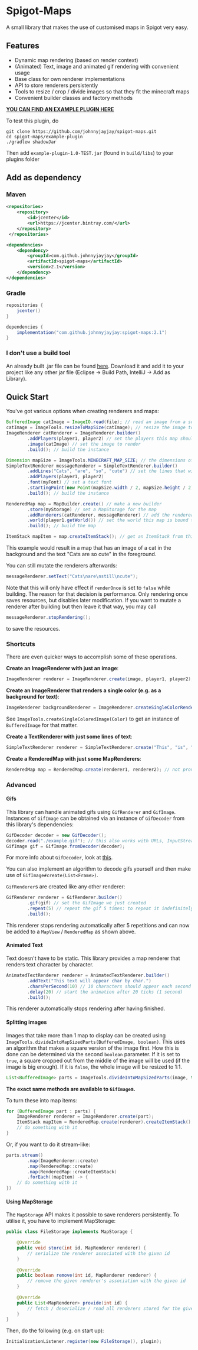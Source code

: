 # Spigot-Maps

A small library that makes the use of customised maps in Spigot very easy.

## Features
- Dynamic map rendering (based on render context)
- (Animated) Text, image and animated gif rendering with convenient usage
- Base class for own renderer implementations
- API to store renderers persistently
- Tools to resize / crop / divide images so that they fit the minecraft maps
- Convenient builder classes and factory methods

**[YOU CAN FIND AN EXAMPLE PLUGIN HERE](./example-plugin)**

To test this plugin, do
```
git clone https://github.com/johnnyjayjay/spigot-maps.git
cd spigot-maps/example-plugin
./gradlew shadowJar 
```
Then add `example-plugin-1.0-TEST.jar` (found in `build/libs`) to your plugins folder

## Add as dependency

### Maven

```xml
<repositories>
    <repository>
        <id>jcenter</id>
        <url>https://jcenter.bintray.com/</url>
    </repository>
 </repositories>

<dependencies>
    <dependency>
        <groupId>com.github.johnnyjayjay</groupId>
        <artifactId>spigot-maps</artifactId>
        <version>2.1</version>
    </dependency>
</dependencies>
```

### Gradle

```groovy
repositories {
    jcenter()
}

dependencies {
    implementation("com.github.johnnyjayjay:spigot-maps:2.1")
}
```

### I don't use a build tool

An already built .jar file can be found [here](https://github.com/JohnnyJayJay/spigot-maps/releases).
Download it and add it to your project like any other jar file (Eclipse -> Build Path, IntelliJ -> Add as Library).

## Quick Start

You've got various options when creating renderers and maps:

```java
BufferedImage catImage = ImageIO.read(file); // read an image from a source, e.g. a file
catImage = ImageTools.resizeToMapSize(catImage); // resize the image to the minecraft map size
ImageRenderer catRenderer = ImageRenderer.builder()
        .addPlayers(player1, player2) // set the players this map should be rendered to (omitting this means it renders for everyone)
        .image(catImage) // set the image to render
        .build(); // build the instance

Dimension mapSize = ImageTools.MINECRAFT_MAP_SIZE; // the dimensions of a Minecraft map (in pixels)
SimpleTextRenderer messageRenderer = SimpleTextRenderer.builder()
        .addLines("Cats", "are", "so", "cute") // set the lines that will be drawn onto the map
        .addPlayers(player1, player2)
        .font(myFont) // set a text font
        .startingPoint(new Point(mapSize.width / 2, mapSize.height / 2)) // start in the middle
        .build(); // build the instance 

RenderedMap map = MapBuilder.create() // make a new builder
        .store(myStorage) // set a MapStorage for the map
        .addRenderers(catRenderer, messageRenderer) // add the renderers to this map
        .world(player1.getWorld()) // set the world this map is bound to, e.g. the world of the target player
        .build(); // build the map

ItemStack mapItem = map.createItemStack(); // get an ItemStack from this map to work with
```

This example would result in a map that has an image of a cat in the background and the text "Cats are so cute" in the foreground.

You can still mutate the renderers afterwards:
```java
messageRenderer.setText("Cats\nare\nstill\ncute");
```
Note that this will only have effect if `renderOnce` is set to `false` while building. 
The reason for that decision is performance. Only rendering once saves resources, but 
disables later modification.
If you want to mutate a renderer after building but then leave it that way, you may call
```java
messageRenderer.stopRendering();
```
to save the resources.

### Shortcuts

There are even quicker ways to accomplish some of these operations.

**Create an ImageRenderer with just an image**:

```java
ImageRenderer renderer = ImageRenderer.create(image, player1, player2); // the player arguments are optional
```

**Create an ImageRenderer that renders a single color (e.g. as a background for text)**:

```java
ImageRenderer backgroundRenderer = ImageRenderer.createSingleColorRenderer(Color.BLUE, player1, player2) // the player arguments are optional
```

See `ImageTools.createSingleColoredImage(Color)` to get an instance of `BufferedImage` for that matter.

**Create a TextRenderer with just some lines of text**:

```java
SimpleTextRenderer renderer = SimpleTextRenderer.create("This", "is", "noice");
```

**Create a RenderedMap with just some MapRenderers**:

```java
RenderedMap map = RenderedMap.create(renderer1, renderer2); // not providing any renderers returns a map without renderers
```

### Advanced

#### Gifs 

This library can handle animated gifs using `GifRenderer` and `GifImage`.
Instances of `GifImage` can be obtained via an instance of `GifDecoder` from this library's dependencies:
```java
GifDecoder decoder = new GifDecoder();
decoder.read("./example.gif"); // this also works with URLs, InputStreams etc.
GifImage gif = GifImage.fromDecoder(decoder);
```
For more info about `GifDecoder`, look at [this](https://github.com/rtyley/animated-gif-lib-for-java).

You can also implement an algorithm to decode gifs yourself and then make use of `GifImage#create(List<Frame>)`.

`GifRenderer`s are created like any other renderer:
```java
GifRenderer renderer = GifRenderer.builder()
        .gif(gif) // set the GifImage we just created
        .repeat(5) // repeat the gif 5 times: to repeat it indefinitely, omit this setting or set it to GifRenderer.REPEAT_FOREVER
        .build();
```
This renderer stops rendering automatically after 5 repetitions and 
can now be added to a `MapView` / `RenderedMap` as shown above.

#### Animated Text

Text doesn't have to be static. This library provides a map renderer that renders text character by character.
```java
AnimatedTextRenderer renderer = AnimatedTextRenderer.builder()
        .addText("This text will appear char by char.")
        .charsPerSecond(10) // 10 characters should appear each second
        .delay(20) // start the animation after 20 ticks (1 second)
        .build();
```
This renderer automatically stops rendering after having finished.

#### Splitting images

Images that take more than 1 map to display can be created using `ImageTools.divideIntoMapSizedParts(BufferedImage, boolean)`.
This uses an algorithm that makes a square version of the image first. How this is done can be determined via the second 
`boolean` parameter. If it is set to `true`, a square cropped out from the middle of the image will be used 
(if the image is big enough). If it is `false`, the whole image will be resized to 1:1.

```java
List<BufferedImage> parts = ImageTools.divideIntoMapSizedParts(image, true);
```

**The exact same methods are available to `GifImage`s.**

To turn these into map items:

```java
for (BufferedImage part : parts) {
    ImageRenderer renderer = ImageRenderer.create(part);
    ItemStack mapItem = RenderedMap.create(renderer).createItemStack();
    // do something with it
}
```

Or, if you want to do it stream-like:
```java
parts.stream()
        .map(ImageRenderer::create)
        .map(RenderedMap::create)
        .map(RenderedMap::createItemStack)
        .forEach((mapItem) -> {
    // do something with it
})
```

#### Using MapStorage

The `MapStorage` API makes it possible to save renderers persistently. To utilise it, you have to implement MapStorage:

```java
public class FileStorage implements MapStorage {

    @Override
    public void store(int id, MapRenderer renderer) {
        // serialize the renderer associated with the given id
    }
    
    @Override
    public boolean remove(int id, MapRenderer renderer) {
        // remove the given renderer's association with the given id
    }
    
    @Override
    public List<MapRenderer> provide(int id) {
        // fetch / deserialize / read all renderers stored for the given id
    }
}
```

Then, do the following (e.g. on start up):
```java
InitializationListener.register(new FileStorage(), plugin);
```
